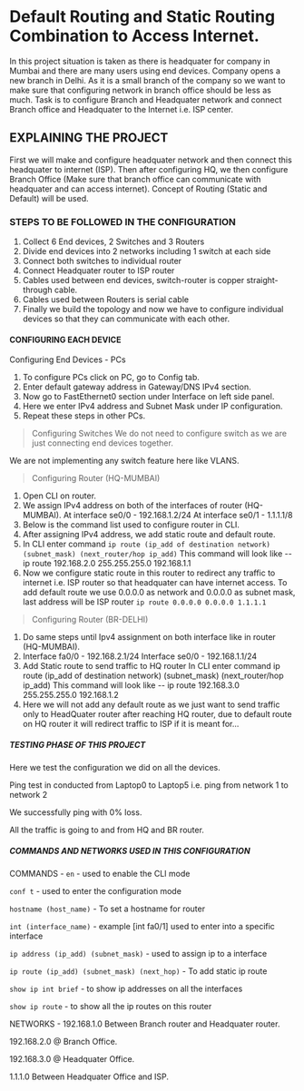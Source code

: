 # Default Routing and Static Routing Combination to Access Internet.
In this project situation is taken as there is headquater for company in Mumbai and there are many users using end devices. Company opens a new branch in Delhi. As it is a small branch of the company so we want to make sure that configuring network in branch office should be less as much. Task is to configure Branch and Headquater network and connect Branch office and Headquater to the Internet i.e. ISP center.

## EXPLAINING THE PROJECT
First we will make and configure headquater network and then connect this headquater to internet (ISP). Then after configuring HQ, we then configure Branch Office (Make sure that branch office can communicate with headquater and can access internet). 
Concept of Routing (Static and Default) will be used.

### STEPS TO BE FOLLOWED IN THE CONFIGURATION
1. Collect 6 End devices, 2 Switches and 3 Routers
2. Divide end devices into 2 networks including 1 switch at each side
3. Connect both switches to individual router
4. Connect Headquater router to ISP router 
4. Cables used between end devices, switch-router is copper straight-through cable.
5. Cables used between Routers is serial cable
6. Finally we build the topology and now we have to configure individual devices so that they can communicate with each other.

#### CONFIGURING EACH DEVICE
Configuring End Devices - PCs 
1. To configure PCs click on PC, go to Config tab.
2. Enter default gateway address in Gateway/DNS IPv4 section.
3. Now go to FastEthernet0 section under Interface on left side panel.
4. Here we enter IPv4 address and Subnet Mask under IP configuration.
5. Repeat these steps in other PCs.

> Configuring Switches
We do not need to configure switch as we are just connecting end devices together.

We are not implementing any switch feature here like VLANS.

> Configuring Router (HQ-MUMBAI)
1. Open CLI on router.
2. We assign IPv4 address on both of the interfaces of router (HQ-MUMBAI).
At interface se0/0 - 192.168.1.2/24
At interface se0/1 - 1.1.1.1/8
3. Below is the command list used to configure router in CLI.
4. After assigning IPv4 address, we add static route and default route.
5. In CLI enter command `ip route (ip_add of destination network) (subnet_mask) (next_router/hop ip_add)`
This command will look like --
ip route 192.168.2.0 255.255.255.0 192.168.1.1
6. Now we configure static route in this router to redirect any traffic to internet i.e. ISP router so that headquater can have internet access.
To add default route we use 0.0.0.0 as network and 0.0.0.0 as subnet mask, last address will be ISP router 
`ip route 0.0.0.0 0.0.0.0 1.1.1.1`

> Configuring Router (BR-DELHI)
1. Do same steps until Ipv4 assignment on both interface like in router (HQ-MUMBAI).
2. Interface fa0/0 - 192.168.2.1/24
Interface se0/0 - 192.168.1.1/24
2. Add Static route to send traffic to HQ router In CLI enter command ip route (ip_add of destination network) (subnet_mask) (next_router/hop ip_add)
This command will look like --
ip route 192.168.3.0 255.255.255.0 192.168.1.2
4. Here we will not add any default route as we just want to send traffic only to HeadQuater router after reaching HQ router, due to default route on HQ router it will redirect traffic to ISP if it is meant for...

##### TESTING PHASE OF THIS PROJECT 
Here we test the configuration we did on all the devices.

Ping test in conducted from Laptop0 to Laptop5 i.e. ping from network 1 to network 2

We successfully ping with 0% loss.

All the traffic is going to and from HQ and BR router.


##### COMMANDS AND NETWORKS USED IN THIS CONFIGURATION
COMMANDS - 
`en` - used to enable the CLI mode

`conf t` - used to enter the configuration mode

`hostname (host_name)` - To set a hostname for router

`int (interface_name)` - example [int fa0/1] used to enter into a specific interface

`ip address (ip_add) (subnet_mask)` - used to assign ip to a interface

`ip route (ip_add) (subnet_mask) (next_hop)` - To add static ip route

`show ip int brief` - to show ip addresses on all the interfaces

`show ip route` - to show all the ip routes on this router

NETWORKS - 
192.168.1.0 Between Branch router and Headquater router.

192.168.2.0 @ Branch Office.

192.168.3.0 @ Headquater Office.

1.1.1.0 Between Headquater Office and ISP.
